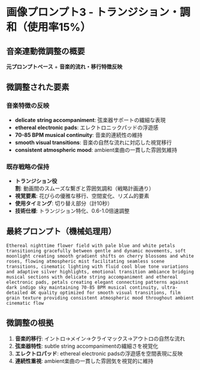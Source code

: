 # 画像プロンプト3 - トランジション・調和（使用率15%）

## 音楽連動微調整の概要
**元プロンプトベース** + **音楽的流れ・移行特徴反映**

## 微調整された要素

### 音楽特徴の反映
- **delicate string accompaniment**: 弦楽器サポートの繊細な表現
- **ethereal electronic pads**: エレクトロニックパッドの浮遊感
- **70-85 BPM musical continuity**: 音楽的連続性の維持
- **smooth visual transitions**: 音楽の自然な流れに対応した視覚移行
- **consistent atmospheric mood**: ambient楽曲の一貫した雰囲気維持

### 既存戦略の保持
- **トランジション役割**: 動画間のスムーズな繋ぎと雰囲気調和（戦略計画通り）
- **視覚要素**: 花びらの優雅な移行、空間変化、リズム的要素
- **使用タイミング**: 切り替え部分（計10秒）
- **技術仕様**: トランジション特化、0.6-1.0倍速調整

## 最終プロンプト（機械処理用）
```
Ethereal nighttime flower field with pale blue and white petals transitioning gracefully between gentle and dynamic movements, soft moonlight creating smooth gradient shifts on cherry blossoms and white roses, flowing atmospheric mist facilitating seamless scene transitions, cinematic lighting with fluid cool blue tone variations and adaptive silver highlights, emotional transition ambiance bridging musical sections with delicate string accompaniment and ethereal electronic pads, petals creating elegant connecting patterns against dark indigo sky maintaining 70-85 BPM musical continuity, ultra-detailed 4K quality optimized for smooth visual transitions, film grain texture providing consistent atmospheric mood throughout ambient cinematic flow
```

## 微調整の根拠
1. **音楽的移行**: イントロ→メイン→クライマックス→アウトロの自然な流れ
2. **弦楽器特性**: subtle string accompanimentの繊細さを視覚化
3. **エレクトロパッド**: ethereal electronic padsの浮遊感を空間表現に反映
4. **連続性重視**: ambient楽曲の一貫した雰囲気を視覚的に維持